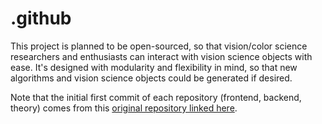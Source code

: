 # .github

This project is planned to be open-sourced, so that vision/color science researchers and enthusiasts can interact with vision science objects with ease. It's designed with modularity and flexibility in mind, so that new algorithms and vision science objects could be generated if desired.

Note that the initial first commit of each repository (frontend, backend, theory) comes from this [original repository linked here](https://github.com/Zackoon/ObjectColorSolidRenderer).
